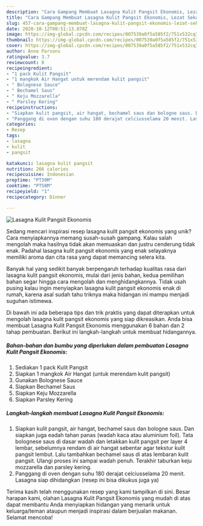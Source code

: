 ```yaml
---
description: "Cara Gampang Membuat Lasagna Kulit Pangsit Ekonomis, Lezat Sekali"
title: "Cara Gampang Membuat Lasagna Kulit Pangsit Ekonomis, Lezat Sekali"
slug: 457-cara-gampang-membuat-lasagna-kulit-pangsit-ekonomis-lezat-sekali
date: 2020-10-12T00:51:13.078Z
image: https://img-global.cpcdn.com/recipes/007539a0f5a585f2/751x532cq70/lasagna-kulit-pangsit-ekonomis-foto-resep-utama.jpg
thumbnail: https://img-global.cpcdn.com/recipes/007539a0f5a585f2/751x532cq70/lasagna-kulit-pangsit-ekonomis-foto-resep-utama.jpg
cover: https://img-global.cpcdn.com/recipes/007539a0f5a585f2/751x532cq70/lasagna-kulit-pangsit-ekonomis-foto-resep-utama.jpg
author: Anne Parsons
ratingvalue: 3.7
reviewcount: 8
recipeingredient:
- "1 pack Kulit Pangsit"
- "1 mangkok Air Hangat untuk merendam kulit pangsit"
- " Bolognese Sauce"
- " Bechamel Saus"
- " Keju Mozzarella"
- " Parsley Kering"
recipeinstructions:
- "Siapkan kulit pangsit, air hangat, bechamel saus dan bologne saus. Dan siapkan juga eadah tahan panas (wadah kaca atau aluminium foil). Tata bolognese saus di dasar wadah dan letakkan kulit pangsit per layer 4 lembar, sebelumnya rendam di air hangat sebentar agar tekstur kulit pangsit lembut. Lalu tambahkan bechamel saus di atas lembaran kulit pangsit. Ulangi proses ini sampai wadah penuh. Terakhir taburkan keju mozzarella dan parsley kering."
- "Panggang di oven dengan suhu 180 derajat celciusselama 20 menit. Lasagna siap dihidangkan (resep ini bisa dikukus juga ya)"
categories:
- Resep
tags:
- lasagna
- kulit
- pangsit

katakunci: lasagna kulit pangsit 
nutrition: 266 calories
recipecuisine: Indonesian
preptime: "PT39M"
cooktime: "PT58M"
recipeyield: "1"
recipecategory: Dinner

---
```



![Lasagna Kulit Pangsit Ekonomis](https://img-global.cpcdn.com/recipes/007539a0f5a585f2/751x532cq70/lasagna-kulit-pangsit-ekonomis-foto-resep-utama.jpg)

Sedang mencari inspirasi resep lasagna kulit pangsit ekonomis yang unik? Cara menyiapkannya memang susah-susah gampang. Kalau salah mengolah maka hasilnya tidak akan memuaskan dan justru cenderung tidak enak. Padahal lasagna kulit pangsit ekonomis yang enak selayaknya memiliki aroma dan cita rasa yang dapat memancing selera kita.



Banyak hal yang sedikit banyak berpengaruh terhadap kualitas rasa dari lasagna kulit pangsit ekonomis, mulai dari jenis bahan, kedua pemilihan bahan segar hingga cara mengolah dan menghidangkannya. Tidak usah pusing kalau ingin menyiapkan lasagna kulit pangsit ekonomis enak di rumah, karena asal sudah tahu triknya maka hidangan ini mampu menjadi suguhan istimewa.


Di bawah ini ada beberapa tips dan trik praktis yang dapat diterapkan untuk mengolah lasagna kulit pangsit ekonomis yang siap dikreasikan. Anda bisa membuat Lasagna Kulit Pangsit Ekonomis menggunakan 6 bahan dan 2 tahap pembuatan. Berikut ini langkah-langkah untuk membuat hidangannya.

<!--inarticleads1-->

##### Bahan-bahan dan bumbu yang diperlukan dalam pembuatan Lasagna Kulit Pangsit Ekonomis:

1. Sediakan 1 pack Kulit Pangsit
1. Siapkan 1 mangkok Air Hangat (untuk merendam kulit pangsit)
1. Gunakan  Bolognese Sauce
1. Siapkan  Bechamel Saus
1. Siapkan  Keju Mozzarella
1. Siapkan  Parsley Kering




<!--inarticleads2-->

##### Langkah-langkah membuat Lasagna Kulit Pangsit Ekonomis:

1. Siapkan kulit pangsit, air hangat, bechamel saus dan bologne saus. Dan siapkan juga eadah tahan panas (wadah kaca atau aluminium foil). Tata bolognese saus di dasar wadah dan letakkan kulit pangsit per layer 4 lembar, sebelumnya rendam di air hangat sebentar agar tekstur kulit pangsit lembut. Lalu tambahkan bechamel saus di atas lembaran kulit pangsit. Ulangi proses ini sampai wadah penuh. Terakhir taburkan keju mozzarella dan parsley kering.
1. Panggang di oven dengan suhu 180 derajat celciusselama 20 menit. Lasagna siap dihidangkan (resep ini bisa dikukus juga ya)




Terima kasih telah menggunakan resep yang kami tampilkan di sini. Besar harapan kami, olahan Lasagna Kulit Pangsit Ekonomis yang mudah di atas dapat membantu Anda menyiapkan hidangan yang menarik untuk keluarga/teman ataupun menjadi inspirasi dalam berjualan makanan. Selamat mencoba!
